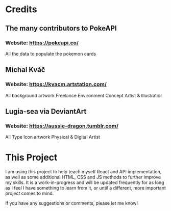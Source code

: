 # Credits

## The many contributors to PokeAPI
### Website: https://pokeapi.co/
All the data to populate the pokemon cards

## Michal Kváč
### Website: https://kvacm.artstation.com/
All background artwork
Freelance Environment Concept Artist & Illustratior

## Lugia-sea via DeviantArt
### Website: https://aussie-dragon.tumblr.com/
All Type Icon artwork
Physical & Digital Artist

# This Project
I am using this project to help teach myself React and API implementation, as well as some additional HTML, CSS and JS methods to further improve my skills. It is a work-in-progress and will be updated frequently for as long as I feel I have something to learn from it, or until a different, more important project comes to mind.

If you have any suggestions or comments, please let me know!